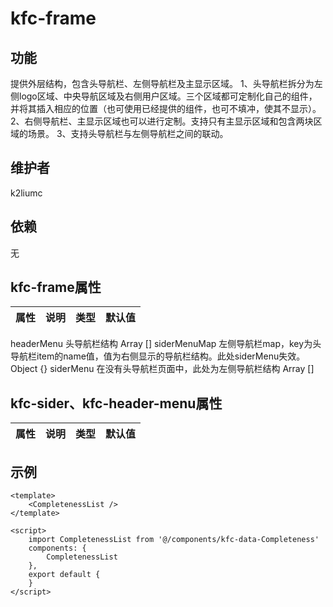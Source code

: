 # kfc-frame

## 功能
提供外层结构，包含头导航栏、左侧导航栏及主显示区域。
1、头导航栏拆分为左侧logo区域、中央导航区域及右侧用户区域。三个区域都可定制化自己的组件，并将其插入相应的位置（也可使用已经提供的组件，也可不填冲，使其不显示）。
2、右侧导航栏、主显示区域也可以进行定制。支持只有主显示区域和包含两块区域的场景。
3、支持头导航栏与左侧导航栏之间的联动。

## 维护者
k2liumc

## 依赖
无

## kfc-frame属性

| 属性        | 说明     | 类型   | 默认值 |
| ----------- | --------                                                                         | ------ | ------ |
headerMenu      头导航栏结构                                                                         Array   []
siderMenuMap    左侧导航栏map，key为头导航栏item的name值，值为右侧显示的导航栏结构。此处siderMenu失效。   Object {}
siderMenu       在没有头导航栏页面中，此处为左侧导航栏结构                                               Array []

## kfc-sider、kfc-header-menu属性
| 属性        | 说明     | 类型   | 默认值 |
| ----------- | -------- | ------ | ------ |

## 示例
```
<template>
    <CompletenessList />
</template>

<script>
    import CompletenessList from '@/components/kfc-data-Completeness'
    components: {
        CompletenessList
    },
    export default {
    }
</script>
```
